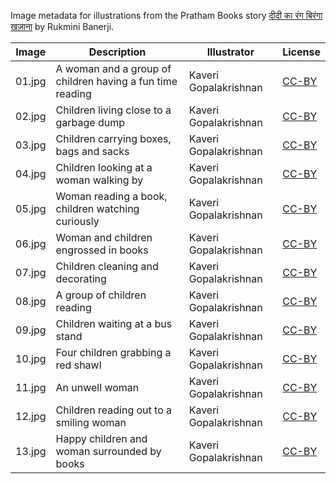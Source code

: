 Image metadata for illustrations from the Pratham Books story [दीदी का रंग बिरंगा खज़ाना](https://storyweaver.org.in/stories/1910-didi-ka-rang-biranga-khazaana) by Rukmini Banerji.

Image | Description | Illustrator | License
----- | ----------- | ----------- | -------
01.jpg | A woman and a group of children having a fun time reading | Kaveri Gopalakrishnan | [CC-BY](https://creativecommons.org/licenses/by/4.0/)
02.jpg | Children living close to a garbage dump | Kaveri Gopalakrishnan | [CC-BY](https://creativecommons.org/licenses/by/4.0/)
03.jpg | Children carrying boxes, bags and sacks | Kaveri Gopalakrishnan | [CC-BY](https://creativecommons.org/licenses/by/4.0/)
04.jpg | Children looking at a woman walking by | Kaveri Gopalakrishnan | [CC-BY](https://creativecommons.org/licenses/by/4.0/)
05.jpg | Woman reading a book, children watching curiously | Kaveri Gopalakrishnan | [CC-BY](https://creativecommons.org/licenses/by/4.0/)
06.jpg | Woman and children engrossed in books | Kaveri Gopalakrishnan | [CC-BY](https://creativecommons.org/licenses/by/4.0/)
07.jpg | Children cleaning and decorating | Kaveri Gopalakrishnan | [CC-BY](https://creativecommons.org/licenses/by/4.0/)
08.jpg | A group of children reading | Kaveri Gopalakrishnan | [CC-BY](https://creativecommons.org/licenses/by/4.0/)
09.jpg | Children waiting at a bus stand | Kaveri Gopalakrishnan | [CC-BY](https://creativecommons.org/licenses/by/4.0/)
10.jpg | Four children grabbing a red shawl | Kaveri Gopalakrishnan | [CC-BY](https://creativecommons.org/licenses/by/4.0/)
11.jpg | An unwell woman | Kaveri Gopalakrishnan | [CC-BY](https://creativecommons.org/licenses/by/4.0/)
12.jpg | Children reading out to a smiling woman | Kaveri Gopalakrishnan | [CC-BY](https://creativecommons.org/licenses/by/4.0/)
13.jpg | Happy children and woman surrounded by books | Kaveri Gopalakrishnan | [CC-BY](https://creativecommons.org/licenses/by/4.0/)